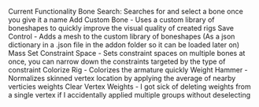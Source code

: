 Current Functionality
Bone Search: Searches for and select a bone once you give it a name
Add Custom Bone - Uses a custom library of boneshapes to quickly improve the visual quality of created rigs
Save Control - Adds a mesh to the custom library of boneshapes (As a json dictionary in a .json file in the addon folder so it can be loaded later on)
Mass Set Constraint Space - Sets constraint spaces on multiple bones at once, you can narrow down the constraints targeted by the type of constraint
Colorize Rig - Colorizes the armature quickly
Weight Hammer - Normalizes skinned vertex location by applying the average of nearby verticies weights
Clear Vertex Weights - I got sick of deleting weights from a single vertex if I accidentally applied multiple groups without deselecting
